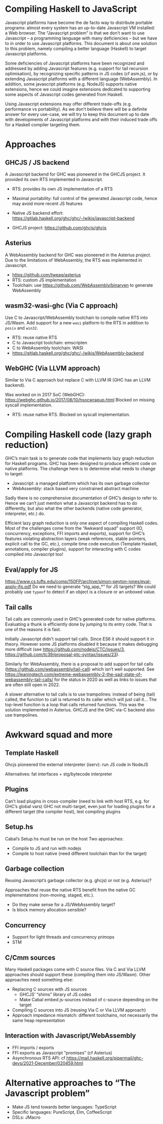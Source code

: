 # Compiling Haskell to JavaScript

Javascript platforms have become the de facto way to distribute portable programs: almost every system has an up-to-date Javascript VM installed: a Web browser. The “Javascript problem” is that we don’t want to use Javascript – a programming language with many deficiencies – but we have to in order to use Javascript platforms. This document is about one solution to this problem, namely compiling a better language (Haskell) to target Javascript platforms.

Some deficiencies of Javascript platforms have been recognized and addressed by adding Javascript features (e.g. support for tail recursion optimisation), by recognizing specific patterns in JS codes (cf asm.js), or by extending Javascript platforms with a different language (WebAssembly). In addition, some javascript platforms (e.g. NodeJS) supports native extensions, hence we could imagine extensions dedicated to supporting some aspects of Javascript codes generated from Haskell.

Using Javascript extensions may offer different trade-offs (e.g. performance vs portability). As we don’t believe there will be a definite answer for every use-case, we will try to keep this document up to date with developments of Javascript platforms and with their induced trade offs for a Haskell compiler targeting them.

# Approaches

## GHCJS / JS backend

A Javascript backend for GHC was pioneered in the GHCJS project. It provided its own RTS implemented in Javascript.

- RTS: provides its own JS implementation of a RTS
- Maximal portability: full control of the generated Javascript code, hence may avoid more recent JS features

- Native JS backend effort: https://gitlab.haskell.org/ghc/ghc/-/wikis/javascript-backend
- GHCJS project: https://github.com/ghcjs/ghcjs

## Asterius

A WebAssembly backend for GHC was pioneered in the Asterius project. Due to the limitations of WebAssembly, the RTS was implemented in Javascript.

- https://github.com/tweag/asterius 
- RTS: custom JS implementation
- Toolchain: use https://github.com/WebAssembly/binaryen to generate WebAssembly


## wasm32-wasi-ghc (Via C approach)

Use C to Javascript/WebAssembly toolchain to compile native RTS into JS/Wasm. Add support for a new `wasi` platform to the RTS in addition to `posix` and `win32`.

- RTS: reuse native RTS
- C to Javascript toolchain: emscripten
- C to WebAssembly toolchain: WASI
- https://gitlab.haskell.org/ghc/ghc/-/wikis/WebAssembly-backend 

## WebGHC (Via LLVM approach)
Similar to Via C approach but replace C with LLVM IR (GHC has an LLVM backend).

Was worked on in 2017 SoC (WebGHC): https://webghc.github.io/2017/08/10/hsocwrapup.html
Blocked on missing syscall implementation.

- RTS: reuse native RTS. Blocked on syscall implementation.

# Compiling Haskell code (lazy graph reduction)

GHC’s main task is to generate code that implements lazy graph reduction for Haskell programs. GHC has been designed to produce efficient code on native platforms. The challenge here is to determine what needs to change to target:

- Javascript: a managed platform which has its own garbage collector
- WebAssembly: stack based very constrained abstract machine

Sadly there is no comprehensive documentation of GHC’s design to refer to. Hence we can’t just mention what a Javascript backend has to do differently, but also what the other backends  (native code generator, interpreter, etc.) do.

Efficient lazy graph reduction is only one aspect of compiling Haskell codes. Most of the challenges come from the “Awkward squad” support (IO, concurrency, exceptions, FFI imports and exports), support for GHC’s features violating abstraction layers (weak references, stable pointers, explicit call to the GC, etc.), compile time code execution (Template Haskell, annotations, compiler plugins), support for interacting with C codes compiled into Javascript too!

## Eval/apply for JS
https://www.cs.tufts.edu/comp/150FP/archive/simon-peyton-jones/eval-apply-jfp.pdf 
Do we need to generate “stg_app_*” for JS targets? We could probably use `typeof` to detect if an object is a closure or an unboxed value.

## Tail calls

Tail calls are commonly used in GHC’s generated code for native platforms. Evaluating a thunk is efficiently done by jumping to its entry code. That is one of the reasons it is fast.

Initially Javascript didn’t support tail calls. Since ES6 it should support it in theory. However some JS platforms disabled it because it makes debugging more difficult (see https://github.com/nodejs/CTC/issues/3, https://github.com/tc39/proposal-ptc-syntax/issues/23).

Similarly for WebAssembly, there is a proposal to add support for tail calls (https://github.com/webassembly/tail-call) which isn’t well supported. See https://leaningtech.com/extreme-webassembly-2-the-sad-state-of-webassembly-tail-calls/ for the status in 2020 as well as links to issues that are often still open in 2022.

A slower alternative to tail calls is to use trampolines: instead of being (tail) called, the function to call is returned to its caller which will just call it… The top-level function is a loop that calls returned functions. This was the solution implemented in Asterius. GHCJS and the GHC via-C backend also use trampolines.

# Awkward squad and more

## Template Haskell

Ghcjs pioneered the external interpreter (iserv): run JS code in NodeJS

Alternatives: fat interfaces + stg/bytecode interpreter

## Plugins

Can’t load plugins in cross-compiler (need to link with host RTS, e.g. for GHC’s global vars)
GHC not multi-target, even just for loading plugins for a different target (the compiler host), lest compiling plugins

## Setup.hs

Cabal’s Setup.hs must be run on the host
Two approaches:
- Compile to JS and run with nodejs
- Compile to host native (need different toolchain than for the target)

## Garbage collection

Reusing Javascript’s garbage collector (e.g. ghcjs) or not (e.g. Asterius)?

Approaches that reuse the native RTS benefit from the native GC implementations (non-moving, staged, etc.).
- Do they make sense for a JS/WebAssembly target?
- Is block memory allocation sensible?

## Concurrency

- Support for light threads and concurrency primops
- STM

## C/Cmm sources

Many Haskell packages come with C source files. Via C and Via LLVM approaches should support these (compiling them into JS/Wasm). Other approaches need something else:
- Replacing C sources with JS sources
  - GHCJS’ “shims” library of JS codes
  - Make Cabal embed js-sources instead of c-source depending on the target
-  Compiling C sources into JS (reusing Via C or Via LLVM approach)
  - Approach impedance mismatch: different toolchains, not necessarily the same heap representation

## Interaction with Javascript/WebAssembly

- FFI imports / exports
- FFI exports as Javascript “promises” (cf Asterius)
- Asynchronous RTS API: cf https://mail.haskell.org/pipermail/ghc-devs/2021-December/020459.html 

# Alternative approaches to “The Javascript problem”

- Make JS tend towards better languages: TypeScript
- Specific languages: PureScript, Elm, CoffeeScript
- DSLs: JMacro

